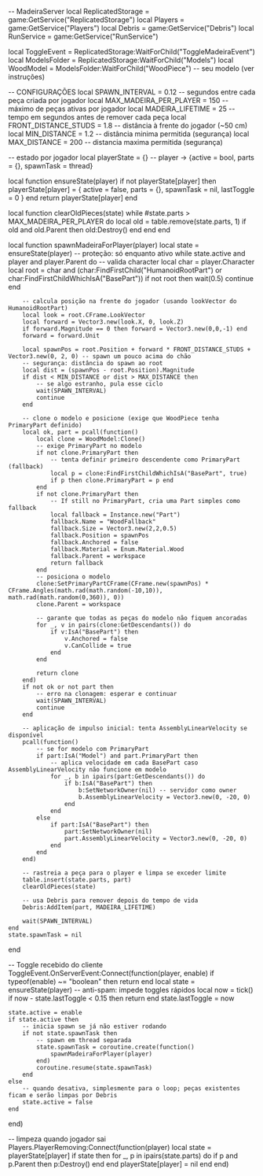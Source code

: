 -- MadeiraServer
local ReplicatedStorage = game:GetService("ReplicatedStorage")
local Players = game:GetService("Players")
local Debris = game:GetService("Debris")
local RunService = game:GetService("RunService")

local ToggleEvent = ReplicatedStorage:WaitForChild("ToggleMadeiraEvent")
local ModelsFolder = ReplicatedStorage:WaitForChild("Models")
local WoodModel = ModelsFolder:WaitForChild("WoodPiece") -- seu modelo (ver instruções)

-- CONFIGURAÇÕES
local SPAWN_INTERVAL = 0.12          -- segundos entre cada peça criada por jogador
local MAX_MADEIRA_PER_PLAYER = 150   -- máximo de peças ativas por jogador
local MADEIRA_LIFETIME = 25          -- tempo em segundos antes de remover cada peça
local FRONT_DISTANCE_STUDS = 1.8     -- distância à frente do jogador (~50 cm)
local MIN_DISTANCE = 1.2             -- distância minima permitida (segurança)
local MAX_DISTANCE = 200             -- distancia maxima permitida (segurança)

-- estado por jogador
local playerState = {} -- player -> {active = bool, parts = {}, spawnTask = thread}

local function ensureState(player)
    if not playerState[player] then
        playerState[player] = { active = false, parts = {}, spawnTask = nil, lastToggle = 0 }
    end
    return playerState[player]
end

local function clearOldPieces(state)
    while #state.parts > MAX_MADEIRA_PER_PLAYER do
        local old = table.remove(state.parts, 1)
        if old and old.Parent then
            old:Destroy()
        end
    end
end

local function spawnMadeiraForPlayer(player)
    local state = ensureState(player)
    -- proteção: só enquanto ativo
    while state.active and player and player.Parent do
        -- valida character
        local char = player.Character
        local root = char and (char:FindFirstChild("HumanoidRootPart") or char:FindFirstChildWhichIsA("BasePart"))
        if not root then
            wait(0.5)
            continue
        end

        -- calcula posição na frente do jogador (usando lookVector do HumanoidRootPart)
        local look = root.CFrame.LookVector
        local forward = Vector3.new(look.X, 0, look.Z)
        if forward.Magnitude == 0 then forward = Vector3.new(0,0,-1) end
        forward = forward.Unit

        local spawnPos = root.Position + forward * FRONT_DISTANCE_STUDS + Vector3.new(0, 2, 0) -- spawn um pouco acima do chão
        -- segurança: distância do spawn ao root
        local dist = (spawnPos - root.Position).Magnitude
        if dist < MIN_DISTANCE or dist > MAX_DISTANCE then
            -- se algo estranho, pula esse ciclo
            wait(SPAWN_INTERVAL)
            continue
        end

        -- clone o modelo e posicione (exige que WoodPiece tenha PrimaryPart definido)
        local ok, part = pcall(function()
            local clone = WoodModel:Clone()
            -- exige PrimaryPart no modelo
            if not clone.PrimaryPart then
                -- tenta definir primeiro descendente como PrimaryPart (fallback)
                local p = clone:FindFirstChildWhichIsA("BasePart", true)
                if p then clone.PrimaryPart = p end
            end
            if not clone.PrimaryPart then
                -- If still no PrimaryPart, cria uma Part simples como fallback
                local fallback = Instance.new("Part")
                fallback.Name = "WoodFallback"
                fallback.Size = Vector3.new(2,2,0.5)
                fallback.Position = spawnPos
                fallback.Anchored = false
                fallback.Material = Enum.Material.Wood
                fallback.Parent = workspace
                return fallback
            end
            -- posiciona o modelo
            clone:SetPrimaryPartCFrame(CFrame.new(spawnPos) * CFrame.Angles(math.rad(math.random(-10,10)), math.rad(math.random(0,360)), 0))
            clone.Parent = workspace

            -- garante que todas as peças do modelo não fiquem ancoradas
            for _, v in pairs(clone:GetDescendants()) do
                if v:IsA("BasePart") then
                    v.Anchored = false
                    v.CanCollide = true
                end
            end

            return clone
        end)
        if not ok or not part then
            -- erro na clonagem: esperar e continuar
            wait(SPAWN_INTERVAL)
            continue
        end

        -- aplicação de impulso inicial: tenta AssemblyLinearVelocity se disponível
        pcall(function()
            -- se for modelo com PrimaryPart
            if part:IsA("Model") and part.PrimaryPart then
                -- aplica velocidade em cada BasePart caso AssemblyLinearVelocity não funcione em modelo
                for _, b in ipairs(part:GetDescendants()) do
                    if b:IsA("BasePart") then
                        b:SetNetworkOwner(nil) -- servidor como owner
                        b.AssemblyLinearVelocity = Vector3.new(0, -20, 0)
                    end
                end
            else
                if part:IsA("BasePart") then
                    part:SetNetworkOwner(nil)
                    part.AssemblyLinearVelocity = Vector3.new(0, -20, 0)
                end
            end
        end)

        -- rastreia a peça para o player e limpa se exceder limite
        table.insert(state.parts, part)
        clearOldPieces(state)

        -- usa Debris para remover depois do tempo de vida
        Debris:AddItem(part, MADEIRA_LIFETIME)

        wait(SPAWN_INTERVAL)
    end
    state.spawnTask = nil
end

-- Toggle recebido do cliente
ToggleEvent.OnServerEvent:Connect(function(player, enable)
    if typeof(enable) ~= "boolean" then return end
    local state = ensureState(player)
    -- anti-spam: impede toggles rápidos
    local now = tick()
    if now - state.lastToggle < 0.15 then return end
    state.lastToggle = now

    state.active = enable
    if state.active then
        -- inicia spawn se já não estiver rodando
        if not state.spawnTask then
            -- spawn em thread separada
            state.spawnTask = coroutine.create(function()
                spawnMadeiraForPlayer(player)
            end)
            coroutine.resume(state.spawnTask)
        end
    else
        -- quando desativa, simplesmente para o loop; peças existentes ficam e serão limpas por Debris
        state.active = false
    end
end)

-- limpeza quando jogador sai
Players.PlayerRemoving:Connect(function(player)
    local state = playerState[player]
    if state then
        for _, p in ipairs(state.parts) do
            if p and p.Parent then p:Destroy() end
        end
        playerState[player] = nil
    end
end)
